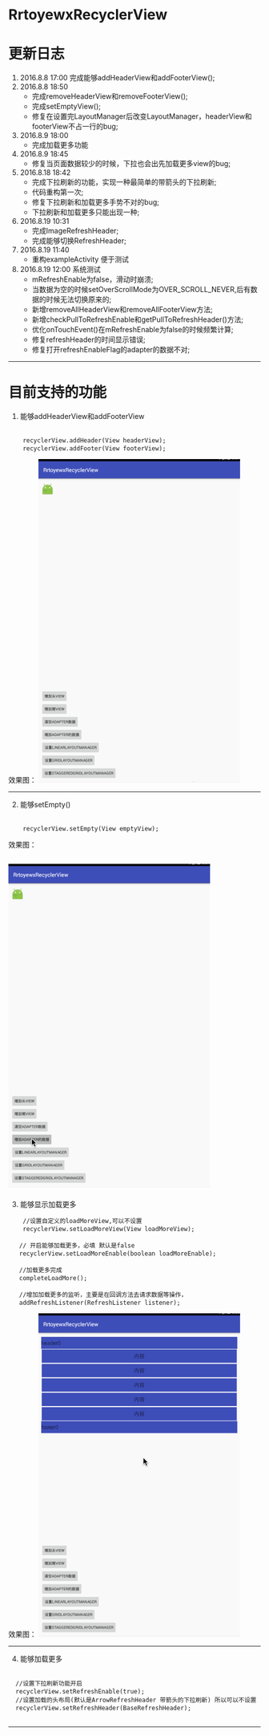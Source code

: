 # RrtoyewxRecyclerView

# 更新日志
1. 2016.8.8 17:00 
    完成能够addHeaderView和addFooterView();
2. 2016.8.8 18:50
    - 完成removeHeaderView和removeFooterView();
    - 完成setEmptyView();
    - 修复在设置完LayoutManager后改变LayoutManager，headerView和footerView不占一行的bug;
3. 2016.8.9 18:00
    - 完成加载更多功能
4. 2016.8.9 18:45
    - 修复当页面数据较少的时候，下拉也会出先加载更多view的bug;
5. 2016.8.18 18:42
    - 完成下拉刷新的功能，实现一种最简单的带箭头的下拉刷新;
    - 代码重构第一次;
    - 修复下拉刷新和加载更多手势不对的bug;
    - 下拉刷新和加载更多只能出现一种;
6. 2016.8.19 10:31
    - 完成ImageRefreshHeader;
    - 完成能够切换RefreshHeader;
7. 2016.8.19 11:40
    - 重构exampleActivity 便于测试
8. 2016.8.19 12:00 系统测试
    - mRefreshEnable为false，滑动时崩溃;
    - 当数据为空的时候setOverScrollMode为OVER_SCROLL_NEVER,后有数据的时候无法切换原来的;
    - 新增removeAllHeaderView和removeAllFooterView方法;
    - 新增checkPullToRefreshEnable和getPullToRefreshHeader()方法;
    - 优化onTouchEvent()在mRefreshEnable为false的时候频繁计算;
    - 修复refreshHeader的时间显示错误;
    - 修复打开refreshEnableFlag的adapter的数据不对;
---
# 目前支持的功能
1. 能够addHeaderView和addFooterView
```

    recyclerView.addHeader(View headerView);
    recyclerView.addFooter(View footerView);
```


效果图：
![addHeaderView和addFooterView](images/addHeaderView_addFooterView.gif)

---
2. 能够setEmpty()
```

    recyclerView.setEmpty(View emptyView);
```

效果图：

![setEmpty(View emptyView)](images/set_empty_view.gif)
------------------------------------------------------
3. 能够显示加载更多
```
    //设置自定义的loadMoreView,可以不设置
    recyclerView.setLoadMoreView(View loadMoreView);
    
   // 开启能够加载更多，必填 默认是false
   recyclerView.setLoadMoreEnable(boolean loadMoreEnable);
   
   //加载更多完成
   completeLoadMore();
   
   //增加加载更多的监听，主要是在回调方法去请求数据等操作，
   addRefreshListener(RefreshListener listener);
```


效果图：
![加载更多](images/load_more.gif)

------------------------------------------------------
4. 能够加载更多

```

  //设置下拉刷新功能开启
  recyclerView.setRefreshEnable(true);
  //设置加载的头布局(默认是ArrowRefreshHeader 带箭头的下拉刷新) 所以可以不设置
  recyclerView.setRefreshHeader(BaseRefreshHeader);
  
```
  
  

--------
  
